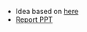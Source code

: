 - Idea based on [here](https://www.udacity.com/wiki/ud741/project)
- [Report PPT](https://github.com/zjplab/Data-Science-Projects-/blob/master/Simple%20Movie%20Recommendation%20System/Presentation_Final.pdf)
